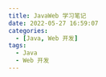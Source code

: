 ```yaml
---
title: JavaWeb 学习笔记
date: 2022-05-27 16:59:07
categories:
  - [Java, Web 开发]
tags:
  - Java
  - Web 开发
---
```

